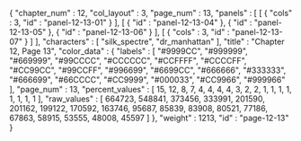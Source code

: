 {
  "chapter_num" : 12,
  "col_layout" : 3,
  "page_num" : 13,
  "panels" : [
    [
      {
        "cols" : 3,
        "id" : "panel-12-13-01"
      }
    ],
    [
      {
        "id" : "panel-12-13-04"
      },
      {
        "id" : "panel-12-13-05"
      },
      {
        "id" : "panel-12-13-06"
      }
    ],
    [
      {
        "cols" : 3,
        "id" : "panel-12-13-07"
      }
    ]
  ],
  "characters" : [
    "silk_spectre",
    "dr_manhattan"
  ],
  "title" : "Chapter 12, Page 13",
  "color_data" : {
    "labels" : [
      "#9999CC",
      "#999999",
      "#669999",
      "#99CCCC",
      "#CCCCCC",
      "#CCFFFF",
      "#CCCCFF",
      "#CC99CC",
      "#99CCFF",
      "#996699",
      "#6699CC",
      "#666666",
      "#333333",
      "#666699",
      "#66CCCC",
      "#CC9999",
      "#000033",
      "#CC9966",
      "#999966"
    ],
    "page_num" : 13,
    "percent_values" : [
      15,
      12,
      8,
      7,
      4,
      4,
      4,
      4,
      3,
      2,
      2,
      1,
      1,
      1,
      1,
      1,
      1,
      1,
      1
    ],
    "raw_values" : [
      664723,
      548841,
      373456,
      333991,
      201590,
      201162,
      199122,
      170592,
      163746,
      95687,
      85839,
      83908,
      80521,
      77186,
      67863,
      58915,
      53555,
      48008,
      45597
    ]
  },
  "weight" : 1213,
  "id" : "page-12-13"
}
